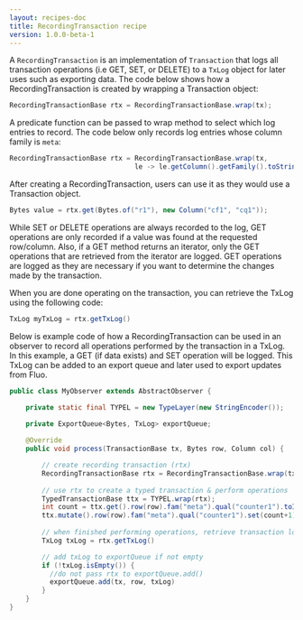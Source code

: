 ```yaml
---
layout: recipes-doc
title: RecordingTransaction recipe
version: 1.0.0-beta-1
---
```


A `RecordingTransaction` is an implementation of `Transaction` that logs all transaction operations
(i.e GET, SET, or DELETE) to a `TxLog` object for later uses such as exporting data.  The code below
shows how a RecordingTransaction is created by wrapping a Transaction object:

```java
RecordingTransactionBase rtx = RecordingTransactionBase.wrap(tx);
```

A predicate function can be passed to wrap method to select which log entries to record.  The code
below only records log entries whose column family is `meta`:

```java
RecordingTransactionBase rtx = RecordingTransactionBase.wrap(tx,
                               le -> le.getColumn().getFamily().toString().equals("meta"));
```

After creating a RecordingTransaction, users can use it as they would use a Transaction object.

```java
Bytes value = rtx.get(Bytes.of("r1"), new Column("cf1", "cq1"));
```

While SET or DELETE operations are always recorded to the log, GET operations are only recorded if a
value was found at the requested row/column.  Also, if a GET method returns an iterator, only the GET
operations that are retrieved from the iterator are logged.  GET operations are logged as they are
necessary if you want to determine the changes made by the transaction.
 
When you are done operating on the transaction, you can retrieve the TxLog using the following code:

```java
TxLog myTxLog = rtx.getTxLog()
```

Below is example code of how a RecordingTransaction can be used in an observer to record all operations
performed by the transaction in a TxLog.  In this example, a GET (if data exists) and SET operation
will be logged.  This TxLog can be added to an export queue and later used to export updates from 
Fluo.

```java
public class MyObserver extends AbstractObserver {

    private static final TYPEL = new TypeLayer(new StringEncoder());
    
    private ExportQueue<Bytes, TxLog> exportQueue;

    @Override
    public void process(TransactionBase tx, Bytes row, Column col) {

        // create recording transaction (rtx)
        RecordingTransactionBase rtx = RecordingTransactionBase.wrap(tx);
        
        // use rtx to create a typed transaction & perform operations
        TypedTransactionBase ttx = TYPEL.wrap(rtx);
        int count = ttx.get().row(row).fam("meta").qual("counter1").toInteger(0);
        ttx.mutate().row(row).fam("meta").qual("counter1").set(count+1);
        
        // when finished performing operations, retrieve transaction log
        TxLog txLog = rtx.getTxLog()

        // add txLog to exportQueue if not empty
        if (!txLog.isEmpty()) {
          //do not pass rtx to exportQueue.add()
          exportQueue.add(tx, row, txLog)
        }
    }
}
```
